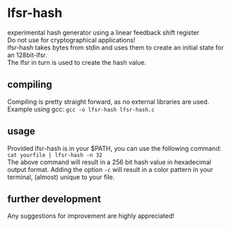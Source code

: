 # lfsr-hash
experimental hash generator using a linear feedback shift register  
Do not use for cryptographical applications!  
lfsr-hash takes bytes from stdin and uses them to create an initial state for an 128bit-lfsr.    
The lfsr in turn is used to create the hash value.  
## compiling
Compiling is pretty straight forward, as no external libraries are used.  
Example using gcc: `gcc -o lfsr-hash lfsr-hash.c`  
## usage
Provided lfsr-hash is in your $PATH, you can use the following command:  
`cat yourfile | lfsr-hash -n 32`  
The above command will result in a 256 bit hash value in hexadecimal output format.
Adding the option `-c` will result in a color pattern in your terminal, (almost) unique to your file.
## further development
Any suggestions for improvement are highly appreciated!
